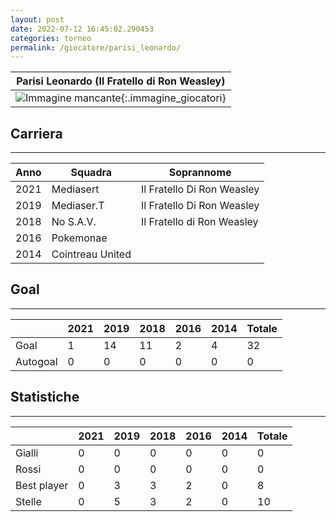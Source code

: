 ```yaml
---
layout: post
date: 2022-07-12 16:45:02.290453
categories: torneo
permalink: /giocatore/parisi_leonardo/
---
```

<link rel='stylesheets' href='./../assets/giocatori.css'>

| Parisi Leonardo (Il Fratello di Ron Weasley) |
|:-----:|
| ![Immagine mancante]('./../../assets/giocatori/parisi_leonardo.png){:.immagine_giocatori} |


## Carriera
----

|Anno|Squadra|Soprannome|
|:---:|---|---|
|2021|Mediasert|Il Fratello Di Ron Weasley|
|2019|Mediaser.T|Il Fratello Di Ron Weasley|
|2018|No S.A.V.|Il Fratello di Ron Weasley|
|2016|Pokemonae||
|2014|Cointreau United||


## Goal
----

| |2021|2019|2018|2016|2014| Totale |
|---|---|---|---|---|---|---|
|Goal|1|14|11|2|4|32|
|Autogoal|0|0|0|0|0|0|


## Statistiche
----

| |2021|2019|2018|2016|2014| Totale |
|---|---|---|---|---|---|---|
|Gialli|0|0|0|0|0|0|
|Rossi|0|0|0|0|0|0|
|Best player|0|3|3|2|0|8|
|Stelle|0|5|3|2|0|10|
